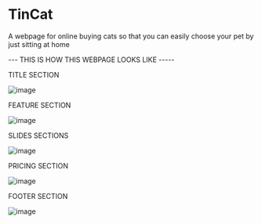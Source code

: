 # TinCat

 A webpage for online buying cats so that you can easily choose your pet by just sitting at home 

--- THIS IS HOW THIS WEBPAGE LOOKS LIKE -----

TITLE SECTION 

![image](https://user-images.githubusercontent.com/60209547/133897036-5b3be127-791d-4eda-a8bd-1646e6f979ad.png)

FEATURE SECTION 

![image](https://user-images.githubusercontent.com/60209547/133897053-763e6d3c-ea67-4a3f-b50e-e8dfa94bd73c.png)

SLIDES SECTIONS

![image](https://user-images.githubusercontent.com/60209547/133897073-54cfd451-fcc9-4dc3-9aec-88fba31c9fe8.png)

PRICING SECTION 

![image](https://user-images.githubusercontent.com/60209547/133897103-772f0d5c-ad4b-4877-9506-981a9f2f44db.png)

FOOTER SECTION 

![image](https://user-images.githubusercontent.com/60209547/133897115-4af8e31d-3588-490f-a689-bcf04700fe7e.png)

